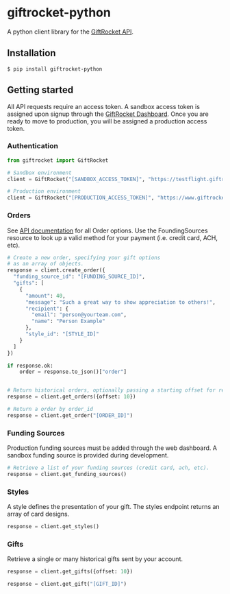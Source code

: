 giftrocket-python
==============

A python client library for the [GiftRocket API][1].

## Installation

```console
$ pip install giftrocket-python
```

## Getting started

All API requests require an access token.  A sandbox access token is assigned upon signup through the [GiftRocket Dashboard][2]. Once you are ready to move to production, you will be assigned a production access token.

### Authentication

```python
from giftrocket import GiftRocket

# Sandbox environment
client = GiftRocket("[SANDBOX_ACCESS_TOKEN]", "https://testflight.giftrocket.com")

# Production environment
client = GiftRocket("[PRODUCTION_ACCESS_TOKEN]", "https://www.giftrocket.com")
```

### Orders

See [API documentation][3] for all Order options.  Use the FoundingSources resource to look up a valid method for your payment (i.e. credit card, ACH, etc).

```python
# Create a new order, specifying your gift options
# as an array of objects.
response = client.create_order({
  "funding_source_id": "[FUNDING_SOURCE_ID]",
  "gifts": [
    {
      "amount": 40,
      "message": "Such a great way to show appreciation to others!",
      "recipient": {
        "email": "person@yourteam.com",
        "name": "Person Example"
      },
      "style_id": "[STYLE_ID]"
    }
  ]
})

if response.ok:
    order = response.to_json()["order"]


# Return historical orders, optionally passing a starting offset for results.
response = client.get_orders({offset: 10})

# Return a order by order_id
response = client.get_order("[ORDER_ID]")
```

### Funding Sources
Production funding sources must be added through the web dashboard. A sandbox funding source is provided during development.

```python
# Retrieve a list of your funding sources (credit card, ach, etc).
response = client.get_funding_sources()
```

### Styles
A style defines the presentation of your gift.  The styles endpoint returns an array of card designs.

```python
response = client.get_styles()
```

### Gifts
Retrieve a single or many historical gifts sent by your account.

```python
response = client.get_gifts({offset: 10})

response = client.get_gift("[GIFT_ID]")
```

[1]: https://giftrocket.com/docs
[2]: https://giftrocket.com/rewards
[3]: https://giftrocket.com/docs
